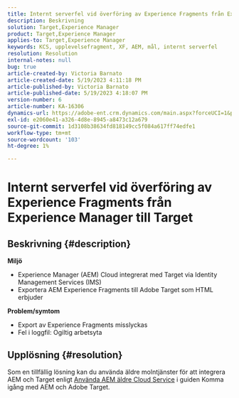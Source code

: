```yaml
---
title: Internt serverfel vid överföring av Experience Fragments från Experience Manager till Target
description: Beskrivning
solution: Target,Experience Manager
product: Target,Experience Manager
applies-to: Target,Experience Manager
keywords: KCS, upplevelsefragment, XF, AEM, mål, internt serverfel
resolution: Resolution
internal-notes: null
bug: true
article-created-by: Victoria Barnato
article-created-date: 5/19/2023 4:11:18 PM
article-published-by: Victoria Barnato
article-published-date: 5/19/2023 4:18:07 PM
version-number: 6
article-number: KA-16306
dynamics-url: https://adobe-ent.crm.dynamics.com/main.aspx?forceUCI=1&pagetype=entityrecord&etn=knowledgearticle&id=dc6cf9c4-5ff6-ed11-8848-6045bd0065b6
exl-id: e2060e41-a326-4d8e-8945-a8473c12a679
source-git-commit: 1d3108b38634fd818149cc5f084a617ff74edfe1
workflow-type: tm+mt
source-wordcount: '103'
ht-degree: 1%

---
```


# Internt serverfel vid överföring av Experience Fragments från Experience Manager till Target

## Beskrivning {#description}

<b>Miljö</b>
- Experience Manager (AEM) Cloud integrerat med Target via Identity Management Services (IMS)
- Exportera AEM Experience Fragments till Adobe Target som HTML erbjuder

<b>Problem/symtom</b>
- Export av Experience Fragments misslyckas
- Fel i loggfil: Ogiltig arbetsyta



## Upplösning {#resolution}


Som en tillfällig lösning kan du använda äldre molntjänster för att integrera AEM och Target enligt [Använda AEM äldre Cloud Service](https://experienceleague.adobe.com/docs/experience-manager-learn/aem-target-tutorial/aem-target-implementation/using-aem-cloud-services.html) i guiden Komma igång med AEM och Adobe Target.
